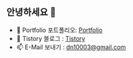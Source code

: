 ## 안녕하세요 👋

- 🌱 Portfolio 포트폴리오: [Portfolio](https://kdn0325.github.io/Portfolio/)
- 🙌 Tistory 블로그 : [Tistory](https://kdn0325.tistory.com/)
- 📫 E-Mail 보내기 : dn10003@gmail.com
